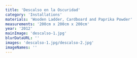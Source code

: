 ```yaml
---
title: 'Descalso en la Oscuridad'
category: 'Installations'
materials: 'Wooden Ladder, Cardboard and Paprika Powder'
measurements: '200cm x 200cm x 200cm'
year: '2012'
mainImage: 'descalso-1.jpg'
blurDataURL: ''
images: 'descalso-1.jpg/descalso-2.jpg'
imageNames: ''
---
```


